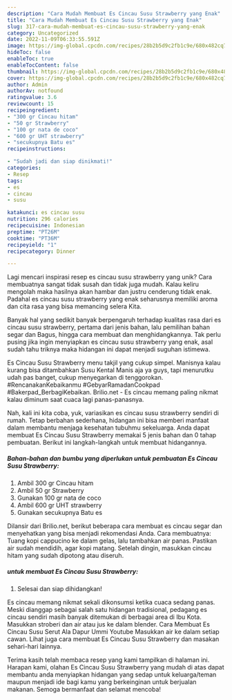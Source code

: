 ```yaml
---
description: "Cara Mudah Membuat Es Cincau Susu Strawberry yang Enak"
title: "Cara Mudah Membuat Es Cincau Susu Strawberry yang Enak"
slug: 317-cara-mudah-membuat-es-cincau-susu-strawberry-yang-enak
category: Uncategorized
date: 2022-11-09T06:33:55.591Z
image: https://img-global.cpcdn.com/recipes/28b2b5d9c2fb1c9e/680x482cq70/es-cincau-susu-strawberry-foto-resep-utama.jpg
hideToc: false
enableToc: true
enableTocContent: false
thumbnail: https://img-global.cpcdn.com/recipes/28b2b5d9c2fb1c9e/680x482cq70/es-cincau-susu-strawberry-foto-resep-utama.jpg
cover: https://img-global.cpcdn.com/recipes/28b2b5d9c2fb1c9e/680x482cq70/es-cincau-susu-strawberry-foto-resep-utama.jpg
author: Admin
authorAv: notfound
ratingvalue: 3.6
reviewcount: 15
recipeingredient:
- "300 gr Cincau hitam"
- "50 gr Strawberry"
- "100 gr nata de coco"
- "600 gr UHT strawberry"
- "secukupnya Batu es"
recipeinstructions:

- "Sudah jadi dan siap dinikmati!"
categories:
- Resep
tags:
- es
- cincau
- susu

katakunci: es cincau susu 
nutrition: 296 calories
recipecuisine: Indonesian
preptime: "PT26M"
cooktime: "PT36M"
recipeyield: "1"
recipecategory: Dinner

---
```





Lagi mencari inspirasi resep es cincau susu strawberry yang unik? Cara membuatnya sangat tidak susah dan tidak juga mudah. Kalau keliru mengolah maka hasilnya akan hambar dan justru cenderung tidak enak. Padahal es cincau susu strawberry yang enak seharusnya memiliki aroma dan cita rasa yang bisa memancing selera Kita.





Banyak hal yang sedikit banyak berpengaruh terhadap kualitas rasa dari es cincau susu strawberry, pertama dari jenis bahan, lalu pemilihan bahan segar dan Bagus, hingga cara membuat dan menghidangkannya. Tak perlu pusing jika ingin menyiapkan es cincau susu strawberry yang enak,      asal sudah tahu triknya maka hidangan ini dapat menjadi suguhan istimewa.














Es Cincau Susu Strawberry menu takjil yang cukup simpel. Manisnya kalau kurang bisa ditambahkan Susu Kental Manis aja ya guys, tapi menurutku udah pas banget, cukup menyegarkan di tenggorokan. #RencanakanKebaikanmu #GebyarRamadanCookpad #Bakerpad_BerbagiKebaikan. Brilio.net - Es cincau memang paling nikmat kalau diminum saat cuaca lagi panas-panasnya.






Nah, kali ini kita coba, yuk, variasikan es cincau susu strawberry sendiri di rumah. Tetap berbahan sederhana, hidangan ini bisa memberi manfaat dalam membantu menjaga kesehatan tubuhmu sekeluarga. Anda dapat membuat Es Cincau Susu Strawberry memakai 5 jenis bahan dan 0 tahap pembuatan. Berikut ini langkah-langkah untuk membuat hidangannya.

<!--inarticleads1-->

##### Bahan-bahan dan bumbu yang diperlukan untuk pembuatan Es Cincau Susu Strawberry:

1. Ambil 300 gr Cincau hitam
1. Ambil 50 gr Strawberry
1. Gunakan 100 gr nata de coco
1. Ambil 600 gr UHT strawberry
1. Gunakan secukupnya Batu es


Dilansir dari Brilio.net, berikut beberapa cara membuat es cincau segar dan menyehatkan yang bisa menjadi rekomendasi Anda. Cara membuatnya: Tuang kopi cappucino ke dalam gelas, lalu tambahkan air panas. Pastikan air sudah mendidih, agar kopi matang. Setelah dingin, masukkan cincau hitam yang sudah dipotong atau diseruh. 

<!--inarticleads2-->

#####  untuk membuat Es Cincau Susu Strawberry:


1. Selesai dan siap dihidangkan!

Es cincau memang nikmat sekali dikonsumsi ketika cuaca sedang panas. Meski dianggap sebagai salah satu hidangan tradisional, pedagang es cincau sendiri masih banyak ditemukan di berbagai area di Ibu Kota. Masukkan stroberi dan air atau jus ke dalam blender. Cara Membuat Es Cincau Susu Serut Ala Dapur Ummi Youtube Masukkan air ke dalam setiap cawan. Lihat juga cara membuat Es Cincau Susu Strawberry dan masakan sehari-hari lainnya. 

Terima kasih telah membaca resep yang kami tampilkan di halaman ini. Harapan kami, olahan Es Cincau Susu Strawberry yang mudah di atas dapat membantu anda menyiapkan hidangan yang sedap untuk keluarga/teman maupun menjadi ide bagi kamu yang berkeinginan untuk berjualan makanan. Semoga bermanfaat dan selamat mencoba!
